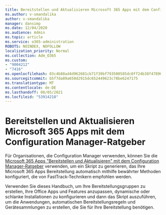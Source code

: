 ```yaml
---
title: Bereitstellen und Aktualisieren Microsoft 365 Apps mit dem Configuration Manager-Ratgeber
ms.author: v-smandalika
author: v-smandalika
manager: dansimp
ms.date: 12/04/2020
ms.audience: Admin
ms.topic: article
ms.service: o365-administration
ROBOTS: NOINDEX, NOFOLLOW
localization_priority: Normal
ms.collection: Adm_O365
ms.custom:
- "9004212"
- "7416"
ms.openlocfilehash: 03c4b88ad4d962681cb71f39bf793500585dc0ff24b38f47890547781fc25f80
ms.sourcegitcommit: b5f7da89a650d2915dc652449623c78be6247175
ms.translationtype: MT
ms.contentlocale: de-DE
ms.lasthandoff: 08/05/2021
ms.locfileid: "53914218"
---
```

# <a name="deploy-and-update-microsoft-365-apps-with-configuration-manager-advisor"></a>Bereitstellen und Aktualisieren Microsoft 365 Apps mit dem Configuration Manager-Ratgeber

Für Organisationen, die Configuration Manager verwenden, können Sie die [Microsoft 365 Apps "Bereitstellen und Aktualisieren" mit dem Configuration Manager-Ratgeber](https://go.microsoft.com/fwlink/?linkid=2146549) verwenden, um ein Skript zu generieren, das Ihre Microsoft 365 Apps Bereitstellung automatisch mithilfe bewährter Methoden konfiguriert, die von FastTrack-Technikern empfohlen werden.

Verwenden Sie dieses Handbuch, um Ihre Bereitstellungsgruppen zu erstellen, Ihre Office Apps und Features anzupassen, dynamische oder schlanke Installationen zu konfigurieren und dann das Skript auszuführen, um die Anwendungen, automatischen Bereitstellungsregeln und Gerätesammlungen zu erstellen, die Sie für Ihre Bereitstellung benötigen.
